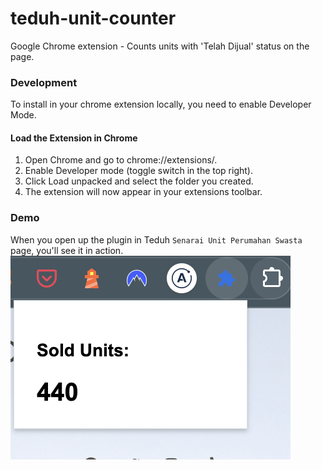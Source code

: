 # teduh-unit-counter
Google Chrome extension - Counts units with 'Telah Dijual' status on the page.

### Development

To install in your chrome extension locally, you need to enable Developer Mode.

  #### Load the Extension in Chrome

  1.	Open Chrome and go to chrome://extensions/.
  2.	Enable Developer mode (toggle switch in the top right).
  3.	Click Load unpacked and select the folder you created.
  4.	The extension will now appear in your extensions toolbar.

### Demo
When you open up the plugin in Teduh `Senarai Unit Perumahan Swasta` page, you'll see it in action.
![alt text](assets/demo.png)